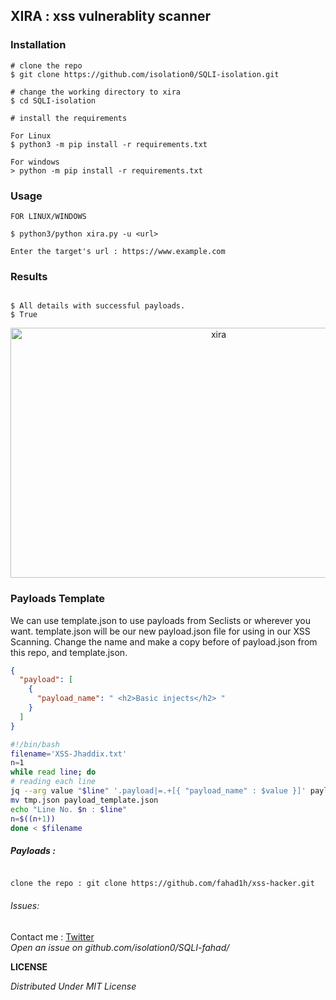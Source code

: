 ## XIRA : xss vulnerablity scanner 


### Installation

```console
# clone the repo
$ git clone https://github.com/isolation0/SQLI-isolation.git

# change the working directory to xira
$ cd SQLI-isolation

# install the requirements
 
For Linux
$ python3 -m pip install -r requirements.txt

For windows
> python -m pip install -r requirements.txt
```

### Usage

```console
FOR LINUX/WINDOWS

$ python3/python xira.py -u <url>

Enter the target's url : https://www.example.com
```


### Results

```console

$ All details with successful payloads.
$ True
```

<p align=center>
<img src="img/https://e.top4top.io/s_2040ojksc1.jpg"  height="400px" width="650px" alt="xira" />
</p>


### Payloads Template
We can use template.json to use payloads from Seclists or wherever you want. template.json will be our new payload.json file for using in our XSS Scanning. Change the name and make a copy before of payload.json from this repo, and template.json.
```json
{
  "payload": [
    {
      "payload_name": " <h2>Basic injects</h2> "
    }
  ]
}
```
```bash
#!/bin/bash
filename='XSS-Jhaddix.txt'
n=1
while read line; do
# reading each line
jq --arg value "$line" '.payload|=.+[{ "payload_name" : $value }]' payload_template.json >tmp.json
mv tmp.json payload_template.json
echo "Line No. $n : $line"
n=$((n+1))
done < $filename
```

##### Payloads :

```console

clone the repo : git clone https://github.com/fahad1h/xss-hacker.git

```
###### Issues:
Contact me : <a href= "https://twitter.com/iuexb?s=21">Twitter</a>
<br />
*Open an issue on github.com/isolation0/SQLI-fahad/*

**LICENSE**

*Distributed Under MIT License*
           

